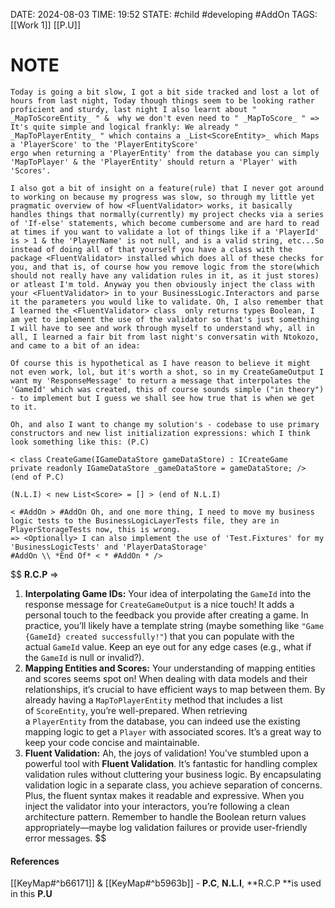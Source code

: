 DATE: 2024-08-03
TIME: 19:52
STATE: #child #developing #AddOn 
TAGS:  [[Work 1]] [[P.U]] 

# NOTE

```
Today is going a bit slow, I got a bit side tracked and lost a lot of hours from last night, Today though things seem to be looking rather proficient and sturdy, last night I also learnt about " _MapToScoreEntity_ " &  why we don't even need to " _MapToScore_ " => It's quite simple and logical frankly: We already " _MapToPlayerEntity_ " which contains a _List<ScoreEntity>_ which Maps a 'PlayerScore' to the 'PlayerEntityScore'
ergo when returning a 'PlayerEntity' from the database you can simply 'MapToPlayer' & the 'PlayerEntity' should return a 'Player' with 'Scores'.

I also got a bit of insight on a feature(rule) that I never got around to working on because my progress was slow, so through my little yet pragmatic overview of how <FluentValidator> works, it basically handles things that normally(currently) my project checks via a series of 'If-else' statements, which become cumbersome and are hard to read at times if you want to validate a lot of things like if a 'PlayerId' is > 1 & the 'PlayerName' is not null, and is a valid string, etc...So instead of doing all of that yourself you have a class with the package <FluentValidator> installed which does all of these checks for you, and that is, of course how you remove logic from the store(which should not really have any validation rules in it, as it just stores) or atleast I'm told. Anyway you then obviously inject the class with your <FluentValidator> in to your BusinessLogic.Interactors and parse it the parameters you would like to validate. Oh, I also remember that I learned the <FluentValidator> class  only returns types Boolean, I am yet to implement the use of the validator so that's just something I will have to see and work through myself to understand why, all in all, I learned a fair bit from last night's conversatin with Ntokozo, and came to a bit of an idea: 

Of course this is hypothetical as I have reason to believe it might not even work, lol, but it's worth a shot, so in my CreateGameOutput I want my 'ResponseMessage' to return a message that interpolates the 'GameId' which was created, this of course sounds simple ("in theory") - to implement but I guess we shall see how true that is when we get to it.

Oh, and also I want to change my solution's - codebase to use primary constructors and new list initialization expressions: which I think look something like this: (P.C) 

< class CreateGame(IGameDataStore gameDataStore) : ICreateGame 
private readonly IGameDataStore _gameDataStore = gameDataStore; /> (end of P.C)

(N.L.I) < new List<Score> = [] > (end of N.L.I)

< #AddOn > #AddOn Oh, and one more thing, I need to move my business logic tests to the BusinessLogicLayerTests file, they are in PlayerStorageTests now, this is wrong. 
=> <Optionally> I can also implement the use of 'Test.Fixtures' for my 'BusinessLogicTests' and 'PlayerDataStorage'
#AddOn \\ *End Of* < * #AddOn * />
```


$$
**R.C.P** =>  
1. **Interpolating Game IDs:** Your idea of interpolating the `GameId` into the response message for `CreateGameOutput` is a nice touch! It adds a personal touch to the feedback you provide after creating a game. In practice, you’ll likely have a template string (maybe something like `"Game {GameId} created successfully!"`) that you can populate with the actual `GameId` value. Keep an eye out for any edge cases (e.g., what if the `GameId` is null or invalid?).
2.  **Mapping Entities and Scores:** Your understanding of mapping entities and scores seems spot on! When dealing with data models and their relationships, it’s crucial to have efficient ways to map between them. By already having a `MapToPlayerEntity` method that includes a list of `ScoreEntity`, you’re well-prepared. When retrieving a `PlayerEntity` from the database, you can indeed use the existing mapping logic to get a `Player` with associated scores. It’s a great way to keep your code concise and maintainable.
3.  **Fluent Validation:** Ah, the joys of validation! You’ve stumbled upon a powerful tool with **Fluent Validation**. It’s fantastic for handling complex validation rules without cluttering your business logic. By encapsulating validation logic in a separate class, you achieve separation of concerns. Plus, the fluent syntax makes it readable and expressive. When you inject the validator into your interactors, you’re following a clean architecture pattern. Remember to handle the Boolean return values appropriately—maybe log validation failures or provide user-friendly error messages.
$$
#### References

[[KeyMap#^b66171]] & [[KeyMap#^b5963b]] - **P.C**, **N.L.I**, **R.C.P **is used in this **P.U**